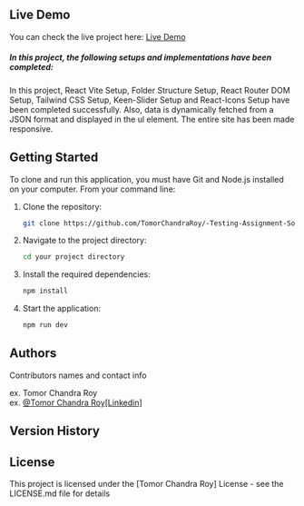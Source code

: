 
## Live Demo

You can check the live project here: [Live Demo](https://softnio-task.netlify.app/)

##### In this project, the following setups and implementations have been completed:

In this project, React Vite Setup, Folder Structure Setup, React Router DOM Setup, Tailwind CSS Setup, Keen-Slider Setup and React-Icons Setup have been completed successfully. Also, data is dynamically fetched from a JSON format and displayed in the ul element. The entire site has been made responsive.


## Getting Started

To clone and run this application, you must have Git and Node.js installed on your computer. From your command line:

1. Clone the repository:

   ```bash
   git clone https://github.com/TomorChandraRoy/-Testing-Assignment-Softnio.git
   ```

2. Navigate to the project directory:

   ```bash
   cd your project directory
   ```

3. Install the required dependencies:

   ```bash
   npm install
   ```

4. Start the application:

   ```bash
   npm run dev
   ```


## Authors

Contributors names and contact info

ex. Tomor Chandra Roy  
ex. [@Tomor Chandra Roy[Linkedin]](https://www.linkedin.com/in/tomor-chandra-roy/)

## Version History

<!-- * 0.2
    * Various bug fixes and optimizations
    * See [commit change]() or See [release history]()
* 0.1
    * Initial Release -->

## License

This project is licensed under the [Tomor Chandra Roy] License - see the LICENSE.md file for details

